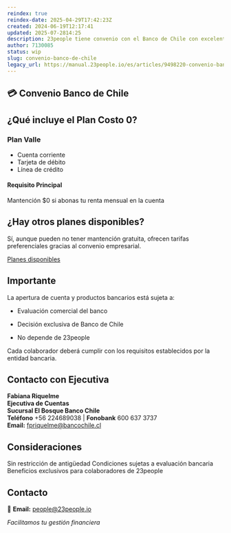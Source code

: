 ```yaml
---
reindex: true
reindex-date: 2025-04-29T17:42:23Z
created: 2024-06-19T12:17:41
updated: 2025-07-2814:25
description: 23people tiene convenio con el Banco de Chile con excelentes beneficios.
author: 7130085
status: wip
slug: convenio-banco-de-chile
legacy_url: https://manual.23people.io/es/articles/9498220-convenio-banco-de-chile
---
```


## 💳 Convenio Banco de Chile

## ¿Qué incluye el Plan Costo 0?

### Plan Valle
- Cuenta corriente
- Tarjeta de débito
- Línea de crédito

#### Requisito Principal
Mantención $0 si abonas tu renta mensual en la cuenta

## ¿Hay otros planes disponibles?

Sí, aunque pueden no tener mantención gratuita, ofrecen tarifas preferenciales gracias al convenio empresarial.

[Planes disponibles](https://drive.google.com/file/d/1v19ivYlxg0EPZQGEdawDxJ3Cb-F2ChwN/view?usp=drive_link)

## Importante

La apertura de cuenta y productos bancarios está sujeta a:  

- Evaluación comercial del banco
 
- Decisión exclusiva de Banco de Chile

- No depende de 23people
  
 
Cada colaborador deberá cumplir con los requisitos establecidos por la entidad bancaria.

## Contacto con Ejecutiva

​**Fabiana Riquelme**  
​**Ejecutiva de Cuentas  
Sucursal El Bosque Banco Chile**  
​**Teléfono** +56 224689038 | **Fonobank** 600 637 3737  
​**Email:** [fpriquelme@bancochile.cl](mailto:fpriquelme@bancochile.cl)

## Consideraciones
Sin restricción de antigüedad
Condiciones sujetas a evaluación bancaria
Beneficios exclusivos para colaboradores de 23people

## Contacto

📧 **Email:** [people@23people.io](people@people.io)

*Facilitamos tu gestión financiera*
